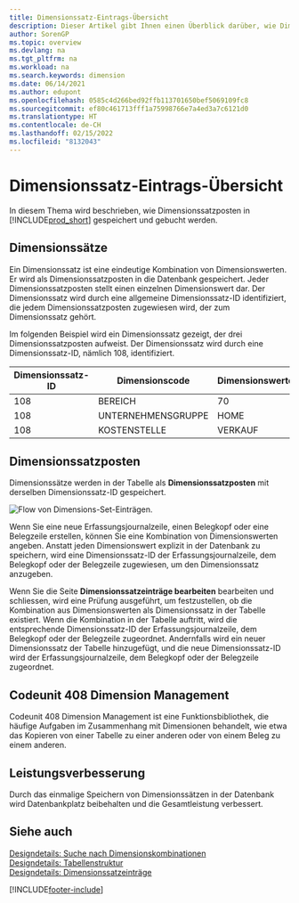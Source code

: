 ```yaml
---
title: Dimensionssatz-Eintrags-Übersicht
description: Dieser Artikel gibt Ihnen einen Überblick darüber, wie Dimensionen-Set-Einträge als Dimensions-Set-Einträge gespeichert werden und wie sie gebucht werden.
author: SorenGP
ms.topic: overview
ms.devlang: na
ms.tgt_pltfrm: na
ms.workload: na
ms.search.keywords: dimension
ms.date: 06/14/2021
ms.author: edupont
ms.openlocfilehash: 0585c4d266bed92ffb113701650bef5069109fc8
ms.sourcegitcommit: ef80c461713fff1a75998766e7a4ed3a7c6121d0
ms.translationtype: HT
ms.contentlocale: de-CH
ms.lasthandoff: 02/15/2022
ms.locfileid: "8132043"
---
```

# <a name="dimension-set-entries-overview"></a>Dimensionssatz-Eintrags-Übersicht
In diesem Thema wird beschrieben, wie Dimensionssatzposten in [!INCLUDE[prod_short](includes/prod_short.md)] gespeichert und gebucht werden.  

## <a name="dimension-sets"></a>Dimensionssätze  
Ein Dimensionssatz ist eine eindeutige Kombination von Dimensionswerten. Er wird als Dimensionssatzposten in die Datenbank gespeichert. Jeder Dimensionssatzposten stellt einen einzelnen Dimensionswert dar. Der Dimensionssatz wird durch eine allgemeine Dimensionssatz-ID identifiziert, die jedem Dimensionssatzposten zugewiesen wird, der zum Dimensionssatz gehört.  

Im folgenden Beispiel wird ein Dimensionssatz gezeigt, der drei Dimensionssatzposten aufweist. Der Dimensionssatz wird durch eine Dimensionssatz-ID, nämlich 108, identifiziert.  

|Dimensionssatz-ID|Dimensionscode|Dimensionswertcode|Dimensionswertname|  
|----------------------|--------------------|--------------------------|--------------------------|  
|108|BEREICH|70|Nordamerika|  
|108|UNTERNEHMENSGRUPPE|HOME|Start|  
|108|KOSTENSTELLE|VERKAUF|Verkauf|  

## <a name="dimension-set-entries"></a>Dimensionssatzposten  
Dimensionssätze werden in der Tabelle als **Dimensionssatzposten** mit derselben Dimensionssatz-ID gespeichert.  

![Flow von Dimensions-Set-Einträgen.](media/dimensionentrynav7.png "Fluss der Dimensionssatzeinträge")  

Wenn Sie eine neue Erfassungsjournalzeile, einen Belegkopf oder eine Belegzeile erstellen, können Sie eine Kombination von Dimensionswerten angeben. Anstatt jeden Dimensionswert explizit in der Datenbank zu speichern, wird eine Dimensionssatz-ID der Erfassungsjournalzeile, dem Belegkopf oder der Belegzeile zugewiesen, um den Dimensionssatz anzugeben.  

Wenn Sie die Seite **Dimensionssatzeinträge bearbeiten** bearbeiten und schliessen, wird eine Prüfung ausgeführt, um festzustellen, ob die Kombination aus Dimensionswerten als Dimensionssatz in der Tabelle existiert. Wenn die Kombination in der Tabelle auftritt, wird die entsprechende Dimensionssatz-ID der Erfassungsjournalzeile, dem Belegkopf oder der Belegzeile zugeordnet. Andernfalls wird ein neuer Dimensionssatz der Tabelle hinzugefügt, und die neue Dimensionssatz-ID wird der Erfassungsjournalzeile, dem Belegkopf oder der Belegzeile zugeordnet.

## <a name="codeunit-408-dimension-management"></a>Codeunit 408 Dimension Management
Codeunit 408 Dimension Management ist eine Funktionsbibliothek, die häufige Aufgaben im Zusammenhang mit Dimensionen behandelt, wie etwa das Kopieren von einer Tabelle zu einer anderen oder von einem Beleg zu einem anderen.

## <a name="performance-improvement"></a>Leistungsverbesserung  
Durch das einmalige Speichern von Dimensionssätzen in der Datenbank wird Datenbankplatz beibehalten und die Gesamtleistung verbessert.  

## <a name="see-also"></a>Siehe auch
[Designdetails: Suche nach Dimensionskombinationen](design-details-searching-for-dimension-combinations.md)   
[Designdetails: Tabellenstruktur](design-details-table-structure.md)   
[Designdetails: Dimensionssatzeinträge](design-details-dimension-set-entries.md)   


[!INCLUDE[footer-include](includes/footer-banner.md)]
